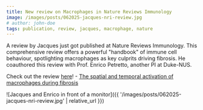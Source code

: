```yaml
---
title: New review on Macrophages in Nature Reviews Immunology
image: /images/posts/062025-jacques-nri-review.jpg
# author: john-doe
tags: publication, review, jacques, macrophage, nature
---
```


A review by Jacques just got published at Nature Reviews Immunology. This comprehensive review offers a powerful "handbook" of immune cell behaviour, spotlighting macrophages as key culprits driving fibrosis. He coauthored this review with Prof. Enrico Petretto, another PI at Duke-NUS. 

Check out the review [here](https://doi.org/10.1038/s41577-025-01186-x)! - [The spatial and temporal activation of macrophages during fibrosis](https://doi.org/10.1038/s41577-025-01186-x)

![Jacques and Enrico in front of a monitor]({{ '/images/posts/062025-jacques-nri-review.jpg' | relative_url }})